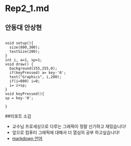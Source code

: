 # Rep2_1.md
## 안동대 안상현
```

void setup(){
  size(800,300);
  textSize(200);
}
int i, a=1, sp=1;
void draw() {
  background(255,255,0);
  if(keyPressed) a= key-'0';
  text("Graphics", i,200);
  if(i>800) i=0;
  i= i+sp;
}
void keyPressed(){
sp = key-'0';

}

```

##리포트 소감
* 교수님 프로세싱으로 다루는 그래픽이 정말 신기하고 재밌습니다!
* 앞으로 컴퓨터 그래픽에 대해서 더 열심히 공부 하고싶습니다!
* [markdown 언어 ](https://gist.github.com/ihoneymon/652be052a0727ad59601)

